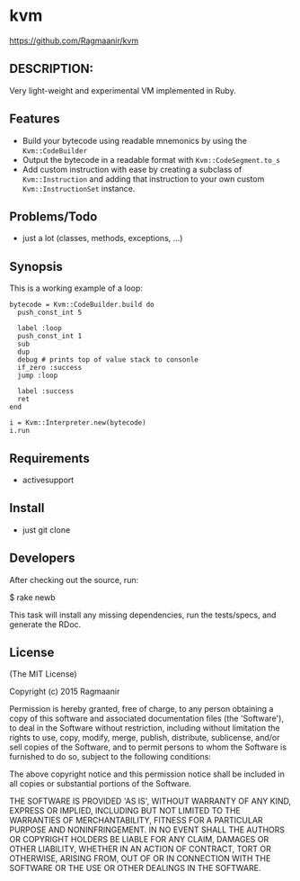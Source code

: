 # kvm

https://github.com/Ragmaanir/kvm

## DESCRIPTION:

Very light-weight and experimental VM implemented in Ruby.

## Features

* Build your bytecode using readable mnemonics by using the `Kvm::CodeBuilder`
* Output the bytecode in a readable format with `Kvm::CodeSegment.to_s`
* Add custom instruction with ease by creating a subclass of `Kvm::Instruction` and adding that instruction to your own custom `Kvm::InstructionSet` instance.

## Problems/Todo

* just a lot (classes, methods, exceptions, ...)

## Synopsis

This is a working example of a loop:

    bytecode = Kvm::CodeBuilder.build do
      push_const_int 5

      label :loop
      push_const_int 1
      sub
      dup
      debug # prints top of value stack to consonle
      if_zero :success
      jump :loop

      label :success
      ret
    end

    i = Kvm::Interpreter.new(bytecode)
    i.run

## Requirements

* activesupport

## Install

* just git clone

## Developers

After checking out the source, run:

  $ rake newb

This task will install any missing dependencies, run the tests/specs,
and generate the RDoc.

## License

(The MIT License)

Copyright (c) 2015 Ragmaanir

Permission is hereby granted, free of charge, to any person obtaining
a copy of this software and associated documentation files (the
'Software'), to deal in the Software without restriction, including
without limitation the rights to use, copy, modify, merge, publish,
distribute, sublicense, and/or sell copies of the Software, and to
permit persons to whom the Software is furnished to do so, subject to
the following conditions:

The above copyright notice and this permission notice shall be
included in all copies or substantial portions of the Software.

THE SOFTWARE IS PROVIDED 'AS IS', WITHOUT WARRANTY OF ANY KIND,
EXPRESS OR IMPLIED, INCLUDING BUT NOT LIMITED TO THE WARRANTIES OF
MERCHANTABILITY, FITNESS FOR A PARTICULAR PURPOSE AND NONINFRINGEMENT.
IN NO EVENT SHALL THE AUTHORS OR COPYRIGHT HOLDERS BE LIABLE FOR ANY
CLAIM, DAMAGES OR OTHER LIABILITY, WHETHER IN AN ACTION OF CONTRACT,
TORT OR OTHERWISE, ARISING FROM, OUT OF OR IN CONNECTION WITH THE
SOFTWARE OR THE USE OR OTHER DEALINGS IN THE SOFTWARE.
